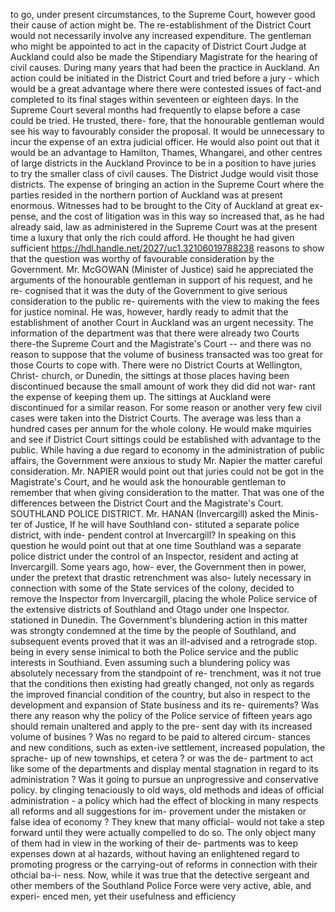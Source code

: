 to go, under present circumstances, to the Supreme Court, however good their cause of action might be. The re-establishment of the District Court would not necessarily involve any increased expenditure. The gentleman who might be appointed to act in the capacity of District Court Judge at Auckland could also be made the Stipendiary Magistrate for the hearing of civil causes. During many years that had been the practice in Auckland. An action could be initiated in the District Court and tried before a jury - which would be a great advantage where there were contested issues of fact-and completed to its final stages within seventeen or eighteen days. In the Supreme Court several months had frequently to elapse before a case could be tried. He trusted, there- fore, that the honourable gentleman would see his way to favourably consider the proposal. It would be unnecessary to incur the expense of an extra judicial officer. He would also point out that it would be an advantage to Hamilton, Thames, Whangarei, and other centres of large districts in the Auckland Province to be in a position to have juries to try the smaller class of civil causes. The District Judge would visit those districts. The expense of bringing an action in the Supreme Court where the parties resided in the northern portion of Auckland was at present enormous. Witnesses had to be brought to the City of Auckland at great ex- pense, and the cost of litigation was in this way so increased that, as he had already said, law as administered in the Supreme Court was at the present time a luxury that only the rich could afford. He thought he had given sufficient https://hdl.handle.net/2027/uc1.32106019788238 reasons to show that the question was worthy of favourable consideration by the Government. Mr. McGOWAN (Minister of Justice) said he appreciated the arguments of the honourable gentleman in support of his request, and he re- cognised that it was the duty of the Government to give serious consideration to the public re- quirements with the view to making the fees for justice nominal. He was, however, hardly ready to admit that the establishment of another Court in Auckland was an urgent necessity. The information of the department was that there were already two Courts there-the Supreme Court and the Magistrate's Court -- and there was no reason to suppose that the volume of business transacted was too great for those Courts to cope with. There were no District Courts at Wellington, Christ- church, or Dunedin, the sittings at those places having been discontinued because the small amount of work they did did not war- rant the expense of keeping them up. The sittings at Auckland were discontinued for a similar reason. For some reason or another very few civil cases were taken into the District Courts. The average was less than a hundred cases per annum for the whole colony. He would make mquiries and see if District Court sittings could be established with advantage to the public. While having a due regard to economy in the administration of public affairs, the Government were anxious to study Mr. Napier the matter careful consideration. Mr. NAPIER would point out that juries could not be got in the Magistrate's Court, and he would ask the honourable gentleman to remember that when giving consideration to the matter. That was one of the differences between the District Court and the Magistrate's Court. SOUTHLAND POLICE DISTRICT. Mr. HANAN (Invercargill) asked the Minis- ter of Justice, If he will have Southland con- stituted a separate police district, with inde- pendent control at Invercargill? In speaking on this question he would point out that at one time Southland was a separate police district under the control of an Inspector, resident and acting at Invercargill. Some years ago, how- ever, the Government then in power, under the pretext that drastic retrenchment was also- lutely necessary in connection with some of the State services of the colony, decided to remove the Inspector from Invercargill, placing the whole Police service of the extensive districts of Southland and Otago under one Inspector. stationed in Dunedin. The Government's blundering action in this matter was strongty condemned at the time by the people of Southland, and subsequent events proved that it was an ill-advised and a retrograde stop. being in every sense inimical to both the Police service and the public interests in Southiand. Even assuming such a blundering policy was absolutely necessary from the standpoint of re- trenchment, was it not true that the conditions then existing had greatly changed, not only as regards the improved financial condition of the country, but also in respect to the development and expansion of State business and its re- quirements? Was there any reason why the policy of the Police service of fifteen years ago should remain unaltered and apply to the pre- sent day with its increased volume of busines ? Was no regard to be paid to altered circum- stances and new conditions, such as exten-ive settlement, increased population, the sprache- up of new townships, et cetera ? or was the de- partment to act like some of the departments and display mental stagnation in regard to its administration ? Was it going to pursue an unprogressive and conservative policy. by clinging tenaciously to old ways, old methods and ideas of official administration - a policy which had the effect of blocking in many respects all reforms and all suggestions for im- provement under the mistaken or false idea of economy ? They knew that many official- would not take a step forward until they were actually compelled to do so. The only object many of them had in view in the working of their de- partments was to keep expenses down at al hazards, without having an enlightened regard to promoting progress or the carrying-out of reforms in connection with their othcial ba-i- ness. Now, while it was true that the detective sergeant and other members of the Southland Police Force were very active, able, and experi- enced men, yet their usefulness and efficiency 